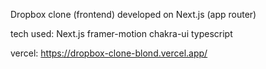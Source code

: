 Dropbox clone (frontend) developed on Next.js (app router)

tech used:
Next.js
framer-motion
chakra-ui
typescript

vercel: https://dropbox-clone-blond.vercel.app/
